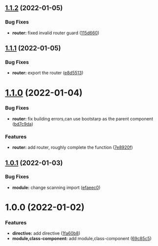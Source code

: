 ## [1.1.2](https://github.com/JinghuiS/evil-vue/compare/v1.1.1...v1.1.2) (2022-01-05)


### Bug Fixes

* **router:** fixed invalid router  guard ([115d660](https://github.com/JinghuiS/evil-vue/commit/115d660ffdf9f9107f0e102a664ee38ba9282026))

## [1.1.1](https://github.com/JinghuiS/evil-vue/compare/v1.1.0...v1.1.1) (2022-01-05)


### Bug Fixes

* **router:** export the router ([e8d5513](https://github.com/JinghuiS/evil-vue/commit/e8d55130268c5a9b64ff8041e042a8eb87a9cf28))

# [1.1.0](https://github.com/JinghuiS/evil-vue/compare/v1.0.1...v1.1.0) (2022-01-04)


### Bug Fixes

* **router:** fix building errors,can use bootstarp as the parent component ([bd7c9da](https://github.com/JinghuiS/evil-vue/commit/bd7c9da6e961655aedb110664548c0779da8d649))


### Features

* **router:** add router, roughly complete the function ([7e8920f](https://github.com/JinghuiS/evil-vue/commit/7e8920f5341495bfd20ea0a78f1387ecbb5d7ddd))

## [1.0.1](https://github.com/JinghuiS/evil-vue/compare/v1.0.0...v1.0.1) (2022-01-03)


### Bug Fixes

* **module:** change scanning import ([efaeec0](https://github.com/JinghuiS/evil-vue/commit/efaeec0a1de7eb47c8c55278481d86eb0383c963))

# 1.0.0 (2022-01-02)


### Features

* **directive:** add directive ([1fa60b8](https://github.com/JinghuiS/evil-vue/commit/1fa60b88f06044435894e955fa1d1a83e5d0180b))
* **module,class-component:** add module,class-component ([69c85c5](https://github.com/JinghuiS/evil-vue/commit/69c85c5c0d30fe1e30f595e72bf96eb634b9a5f1))
